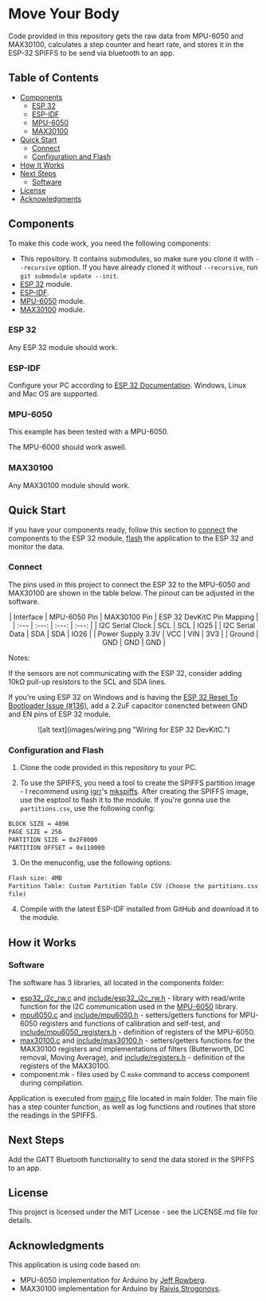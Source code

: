 # Move Your Body

Code provided in this repository gets the raw data from MPU-6050 and MAX30100, calculates a step counter and heart rate, and stores it in the ESP-32 SPIFFS to be send via bluetooth to an app.

## Table of Contents

- [Components](#components)
  - [ESP 32](#esp-32)
  - [ESP-IDF](#esp-idf)
  - [MPU-6050](#mpu-6050)
  - [MAX30100](#max30100)
- [Quick Start](#quick-start)
  - [Connect](#connect)
  - [Configuration and Flash](#configuration-and-flash)
- [How It Works](#how-it-works)
- [Next Steps](#next-steps)
  - [Software](#software)
- [License](#license)
- [Acknowledgments](#acknowledgments)

## Components

To make this code work, you need the following components:

* This repository. It contains submodules, so make sure you clone it with `--recursive` option. If you have already cloned it without `--recursive`, run `git submodule update --init`.
* [ESP 32](https://espressif.com/en/products/hardware/esp32/overview) module.
* [ESP-IDF](https://github.com/espressif/esp-idf).
* [MPU-6050](https://www.invensense.com/products/motion-tracking/6-axis/mpu-6050/) module.
* [MAX30100](https://www.maximintegrated.com/en/products/sensors/MAX30100.html) module.

### ESP 32

Any ESP 32 module should work.

### ESP-IDF

Configure your PC according to [ESP 32 Documentation](https://docs.espressif.com/projects/esp-idf/en/latest/?badge=latest?badge=latest). Windows, Linux and Mac OS are supported.

### MPU-6050

This example has been tested with a MPU-6050. 

The MPU-6000 should work aswell.

### MAX30100

Any MAX30100 module should work.

## Quick Start

If you have your components ready, follow this section to [connect](#connect) the components to the ESP 32 module, [flash](#configuration-and-flash) the application to the ESP 32 and monitor the data.

### Connect

The pins used in this project to connect the ESP 32 to the MPU-6050 and MAX30100 are shown in the table below. The pinout can be adjusted in the software.

<p align="center">
| Interface | MPU-6050 Pin | MAX30100 Pin | ESP 32 DevKitC Pin Mapping |
| :--- | :---: | :---: | :---: |
| I2C Serial Clock | SCL | SCL | IO25 |
| I2C Serial Data | SDA | SDA | IO26 |
| Power Supply 3.3V | VCC | VIN | 3V3 |
| Ground | GND | GND | GND |
</p>

Notes:

If the sensors are not communicating with the ESP 32, consider adding 10kΩ pull-up resistors to the SCL and SDA lines.

If you're using ESP 32 on Windows and is having the [ESP 32 Reset To Bootloader Issue (#136)](https://github.com/espressif/esptool/issues/136), add a 2.2uF capacitor conencted between GND and EN pins of ESP 32 module.

<p align="center">
![alt text](images/wiring.png "Wiring for ESP 32 DevKitC.")
</p>

### Configuration and Flash

1. Clone the code provided in this repository to your PC.

2. To use the SPIFFS, you need a tool to create the SPIFFS partition image - I recommend using [igrr](https://github.com/igrr)'s [mkspiffs](https://github.com/igrr/mkspiffs).
After creating the SPIFFS image, use the esptool to flash it to the module.
If you're gonna use the `partitions.csv`, use the following config:
```
BLOCK SIZE = 4096
PAGE SIZE = 256
PARTITION SIZE = 0x2F0000
PARTITION OFFSET = 0x110000
```

3. On the menuconfig, use the following options:
```
Flash size: 4MB
Partition Table: Custom Partition Table CSV (Choose the partitions.csv file)
```

4. Compile with the latest ESP-IDF installed from GitHub and download it to the module.

## How it Works

### Software

The software has 3 libraries, all located in the components folder:
* [esp32_i2c_rw.c](https://github.com/gabrielbvicari/esp32-i2c_rw/blob/f532d6a554dc2f2daa3954b597072ecb48354688/esp32_i2c_rw.c) and [include/esp32_i2c_rw.h](https://github.com/gabrielbvicari/esp32-i2c_rw/blob/f532d6a554dc2f2daa3954b597072ecb48354688/include/esp32_i2c_rw/esp32_i2c_rw.h) - library with read/write function for the I2C communication used in the [MPU-6050](https://github.com/gabrielbvicari/esp32-mpu6050) library.
* [mpu6050.c](https://github.com/gabrielbvicari/esp32-mpu6050/blob/fa99df4a75917e85b31b20e94344acca3d00d556/mpu6050.c) and [include/mpu6050.h](https://github.com/gabrielbvicari/esp32-mpu6050/blob/fa99df4a75917e85b31b20e94344acca3d00d556/include/mpu6050/mpu6050.h) - setters/getters functions for MPU-6050 registers and functions of calibration and self-test, and [include/mpu6050_registers.h](https://github.com/gabrielbvicari/esp32-mpu6050/blob/fa99df4a75917e85b31b20e94344acca3d00d556/include/mpu6050/mpu6050_registers.h) - definition of registers of the MPU-6050.
* [max30100.c](https://github.com/aedalzotto/esp32-max30100/blob/2585aa70b25955ecb60d2d8fb26c5cbb76526d65/max30100.c) and [include/max30100.h](https://github.com/aedalzotto/esp32-max30100/blob/2585aa70b25955ecb60d2d8fb26c5cbb76526d65/include/max30100/max30100.h) - setters/getters functions for the MAX30100 registers and implementations of filters (Butterworth, DC removal, Moving Average), and [include/registers.h](https://github.com/aedalzotto/esp32-max30100/blob/2585aa70b25955ecb60d2d8fb26c5cbb76526d65/include/max30100/registers.h) - definition of the registers of the MAX30100.
* component.mk - files used by C `make` command to access component during compilation.

Application is executed from [main.c](main/main.c) file located in main folder.
The main file has a step counter function, as well as log functions and routines that store the readings in the SPIFFS.

## Next Steps

Add the GATT Bluetooth functionality to send the data stored in the SPIFFS to an app.

## License

This project is licensed under the MIT License - see the LICENSE.md file for details.

## Acknowledgments

This application is using code based on:

* MPU-6050 implementation for Arduino by [Jeff Rowberg](https://www.i2cdevlib.com).
* MAX30100 implementation for Arduino by [Raivis Strogonovs](https://morf.lv/).